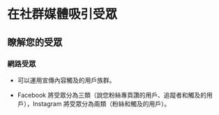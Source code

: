 # 在社群媒體吸引受眾

## 瞭解您的受眾

### 網路受眾

* 可以運用宣傳內容觸及的用戶族群。

* Facebook 將受眾分為三類（說您粉絲專頁讚的用戶、追蹤者和觸及的用戶），Instagram 將受眾分為兩類（粉絲和觸及的用戶）。

